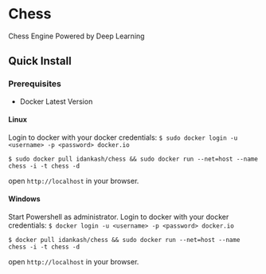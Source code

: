 # Chess
Chess Engine Powered by Deep Learning

## Quick Install
### Prerequisites
* Docker Latest Version
#### Linux

Login to docker with your docker credentials: `$ sudo docker login -u <username> -p <password> docker.io`
```
$ sudo docker pull idankash/chess && sudo docker run --net=host --name chess -i -t chess -d
```
open ```http://localhost``` in your browser.

#### Windows

Start Powershell as administrator.
Login to docker with your docker credentials: `$ docker login -u <username> -p <password> docker.io`
```
$ docker pull idankash/chess && sudo docker run --net=host --name chess -i -t chess -d
```
open ```http://localhost``` in your browser.
